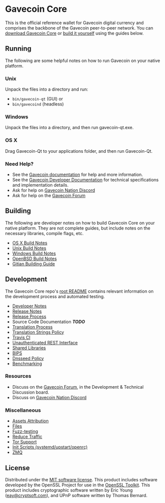 Gavecoin Core
==========

This is the official reference wallet for Gavecoin digital currency and comprises the backbone of the Gavecoin peer-to-peer network. You can [download Gavecoin Core](https://www.gavecoin.org/downloads/) or [build it yourself](#building) using the guides below.

Running
---------------------
The following are some helpful notes on how to run Gavecoin on your native platform.

### Unix

Unpack the files into a directory and run:

- `bin/gavecoin-qt` (GUI) or
- `bin/gavecoind` (headless)

### Windows

Unpack the files into a directory, and then run gavecoin-qt.exe.

### OS X

Drag Gavecoin-Qt to your applications folder, and then run Gavecoin-Qt.

### Need Help?

* See the [Gavecoin documentation](https://docs.gavecoin.org)
for help and more information.
* See the [Gavecoin Developer Documentation](https://gavecoin-docs.github.io/) 
for technical specifications and implementation details.
* Ask for help on [Gavecoin Nation Discord](http://gavecoinchat.org)
* Ask for help on the [Gavecoin Forum](https://gavecoin.org/forum)

Building
---------------------
The following are developer notes on how to build Gavecoin Core on your native platform. They are not complete guides, but include notes on the necessary libraries, compile flags, etc.

- [OS X Build Notes](build-osx.md)
- [Unix Build Notes](build-unix.md)
- [Windows Build Notes](build-windows.md)
- [OpenBSD Build Notes](build-openbsd.md)
- [Gitian Building Guide](gitian-building.md)

Development
---------------------
The Gavecoin Core repo's [root README](/README.md) contains relevant information on the development process and automated testing.

- [Developer Notes](developer-notes.md)
- [Release Notes](release-notes.md)
- [Release Process](release-process.md)
- Source Code Documentation ***TODO***
- [Translation Process](translation_process.md)
- [Translation Strings Policy](translation_strings_policy.md)
- [Travis CI](travis-ci.md)
- [Unauthenticated REST Interface](REST-interface.md)
- [Shared Libraries](shared-libraries.md)
- [BIPS](bips.md)
- [Dnsseed Policy](dnsseed-policy.md)
- [Benchmarking](benchmarking.md)

### Resources
* Discuss on the [Gavecoin Forum](https://gavecoin.org/forum), in the Development & Technical Discussion board.
* Discuss on [Gavecoin Nation Discord](http://gavecoinchat.org)

### Miscellaneous
- [Assets Attribution](assets-attribution.md)
- [Files](files.md)
- [Fuzz-testing](fuzzing.md)
- [Reduce Traffic](reduce-traffic.md)
- [Tor Support](tor.md)
- [Init Scripts (systemd/upstart/openrc)](init.md)
- [ZMQ](zmq.md)

License
---------------------
Distributed under the [MIT software license](/COPYING).
This product includes software developed by the OpenSSL Project for use in the [OpenSSL Toolkit](https://www.openssl.org/). This product includes
cryptographic software written by Eric Young ([eay@cryptsoft.com](mailto:eay@cryptsoft.com)), and UPnP software written by Thomas Bernard.
